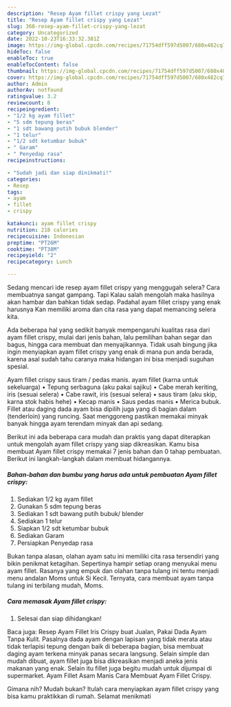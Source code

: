 ```yaml
---
description: "Resep Ayam fillet crispy yang Lezat"
title: "Resep Ayam fillet crispy yang Lezat"
slug: 368-resep-ayam-fillet-crispy-yang-lezat
category: Uncategorized
date: 2022-10-23T16:33:32.381Z
image: https://img-global.cpcdn.com/recipes/71754dff597d5007/680x482cq70/ayam-fillet-crispy-foto-resep-utama.jpg
hideToc: false
enableToc: true
enableTocContent: false
thumbnail: https://img-global.cpcdn.com/recipes/71754dff597d5007/680x482cq70/ayam-fillet-crispy-foto-resep-utama.jpg
cover: https://img-global.cpcdn.com/recipes/71754dff597d5007/680x482cq70/ayam-fillet-crispy-foto-resep-utama.jpg
author: Admin
authorAv: notfound
ratingvalue: 3.2
reviewcount: 8
recipeingredient:
- "1/2 kg ayam fillet"
- "5 sdm tepung beras"
- "1 sdt bawang putih bubuk blender"
- "1 telur"
- "1/2 sdt ketumbar bubuk"
- " Garam"
- " Penyedap rasa"
recipeinstructions:

- "Sudah jadi dan siap dinikmati!"
categories:
- Resep
tags:
- ayam
- fillet
- crispy

katakunci: ayam fillet crispy 
nutrition: 218 calories
recipecuisine: Indonesian
preptime: "PT26M"
cooktime: "PT38M"
recipeyield: "2"
recipecategory: Lunch

---
```



Sedang mencari ide resep ayam fillet crispy yang menggugah selera? Cara membuatnya sangat gampang. Tapi Kalau salah mengolah maka hasilnya akan hambar dan bahkan tidak sedap. Padahal ayam fillet crispy yang enak harusnya Kan memiliki aroma dan cita rasa yang dapat memancing selera kita.


Ada beberapa hal yang sedikit banyak mempengaruhi kualitas rasa dari ayam fillet crispy, mulai dari jenis bahan, lalu pemilihan bahan segar dan bagus, hingga cara membuat dan menyajikannya. Tidak usah bingung jika ingin menyiapkan ayam fillet crispy yang enak di mana pun anda berada, karena asal sudah tahu caranya maka hidangan ini bisa menjadi suguhan spesial.

Ayam fillet crispy saus tiram / pedas manis. ayam fillet (karna untuk sekeluarga) • Tepung serbaguna (aku pakai sajiku) • Cabe merah keriting, iris (sesuai selera) • Cabe rawit, iris (sesuai selera) • saus tiram (aku skip, karna stok habis hehe) • Kecap manis • Saus pedas manis • Merica bubuk. Fillet atau daging dada ayam bisa dipilih juga yang di bagian dalam (tenderloin) yang runcing. Saat menggoreng pastikan memakai minyak banyak hingga ayam terendam minyak dan api sedang.


Berikut ini ada beberapa cara mudah dan praktis yang dapat diterapkan untuk mengolah ayam fillet crispy yang siap dikreasikan. Kamu bisa membuat Ayam fillet crispy memakai 7 jenis bahan dan 0 tahap pembuatan. Berikut ini langkah-langkah dalam membuat hidangannya.

<!--inarticleads1-->

##### Bahan-bahan dan bumbu yang harus ada untuk pembuatan Ayam fillet crispy:

1. Sediakan 1/2 kg ayam fillet
1. Gunakan 5 sdm tepung beras
1. Sediakan 1 sdt bawang putih bubuk/ blender
1. Sediakan 1 telur
1. Siapkan 1/2 sdt ketumbar bubuk
1. Sediakan  Garam
1. Persiapkan  Penyedap rasa


Bukan tanpa alasan, olahan ayam satu ini memiliki cita rasa tersendiri yang bikin penikmat ketagihan. Sepertinya hampir setiap orang menyukai menu ayam fillet. Rasanya yang empuk dan olahan tanpa tulang ini tentu menjadi menu andalan Moms untuk Si Kecil. Ternyata, cara membuat ayam tanpa tulang ini terbilang mudah, Moms. 

<!--inarticleads2-->

##### Cara memasak Ayam fillet crispy:


1. Selesai dan siap dihidangkan!

Baca juga: Resep Ayam Fillet Iris Crispy buat Jualan, Pakai Dada Ayam Tanpa Kulit. Pasalnya dada ayam dengan lapisan yang tidak merata atau tidak terlapisi tepung dengan baik di beberapa bagian, bisa membuat daging ayam terkena minyak panas secara langsung. Selain simple dan mudah dibuat, ayam fillet juga bisa dikreasikan menjadi aneka jenis makanan yang enak. Selain itu fillet juga begitu mudah untuk dijumpai di supermarket. Ayam Fillet Asam Manis Cara Membuat Ayam Fillet Crispy. 

Gimana nih? Mudah bukan? Itulah cara menyiapkan ayam fillet crispy yang bisa kamu praktikkan di rumah. Selamat menikmati

